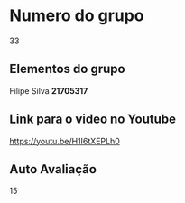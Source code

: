 # Numero do grupo
33
## Elementos do grupo
Filipe Silva __21705317__
 
## Link para o video no Youtube
https://youtu.be/H1I6tXEPLh0

## Auto Avaliação
15
